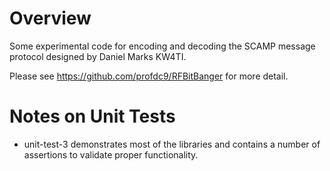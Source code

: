 Overview
========

Some experimental code for encoding and decoding the SCAMP message protocol
designed by Daniel Marks KW4TI.

Please see https://github.com/profdc9/RFBitBanger for more detail.

Notes on Unit Tests
===================

* unit-test-3 demonstrates most of the libraries and contains a number
of assertions to validate proper functionality.

